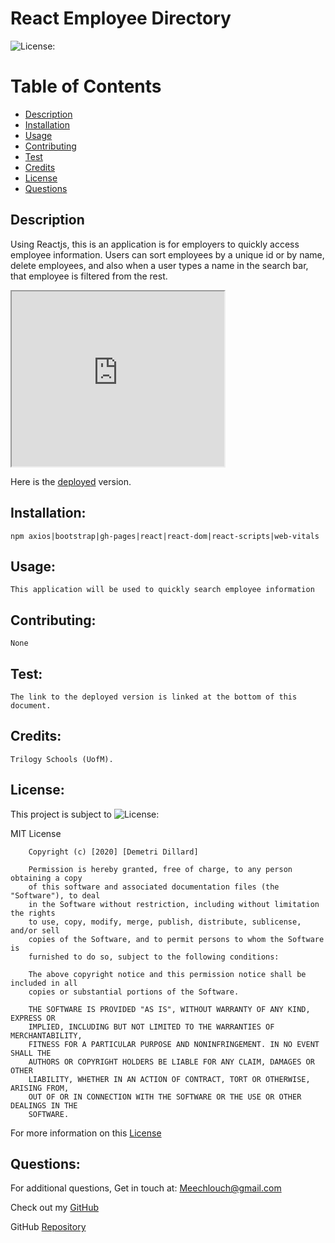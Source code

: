 # React Employee Directory

![License:](https://img.shields.io/badge/Demetri%20Dillard-MIT-brightgreen)

# Table of Contents

- [Description](#description)
- [Installation](#installation)
- [Usage](#usage)
- [Contributing](#contributing)
- [Test](#test)
- [Credits](#credits)
- [License](#license)
- [Questions](#questions)

## Description

Using Reactjs, this is an application is for employers to quickly access employee information. Users can sort employees
by a unique id or by name, delete employees, and also when a user types a name in the search bar, that employee is
filtered from the rest.

  <iframe src="https://drive.google.com/file/d/1y8ocgWbmrbqKGujzJcuYaFuwABBq9erX/preview" width="340" height="280"></iframe>

Here is the [deployed](https://meechlouch.github.io/Employee_Directory/) version.

## Installation:

    npm axios|bootstrap|gh-pages|react|react-dom|react-scripts|web-vitals

## Usage:

    This application will be used to quickly search employee information

## Contributing:

    None

## Test:

    The link to the deployed version is linked at the bottom of this document.

## Credits:

    Trilogy Schools (UofM).

## License:

This project is subject to ![License:](https://img.shields.io/badge/License-MIT-red)

MIT License

        Copyright (c) [2020] [Demetri Dillard]

        Permission is hereby granted, free of charge, to any person obtaining a copy
        of this software and associated documentation files (the "Software"), to deal
        in the Software without restriction, including without limitation the rights
        to use, copy, modify, merge, publish, distribute, sublicense, and/or sell
        copies of the Software, and to permit persons to whom the Software is
        furnished to do so, subject to the following conditions:

        The above copyright notice and this permission notice shall be included in all
        copies or substantial portions of the Software.

        THE SOFTWARE IS PROVIDED "AS IS", WITHOUT WARRANTY OF ANY KIND, EXPRESS OR
        IMPLIED, INCLUDING BUT NOT LIMITED TO THE WARRANTIES OF MERCHANTABILITY,
        FITNESS FOR A PARTICULAR PURPOSE AND NONINFRINGEMENT. IN NO EVENT SHALL THE
        AUTHORS OR COPYRIGHT HOLDERS BE LIABLE FOR ANY CLAIM, DAMAGES OR OTHER
        LIABILITY, WHETHER IN AN ACTION OF CONTRACT, TORT OR OTHERWISE, ARISING FROM,
        OUT OF OR IN CONNECTION WITH THE SOFTWARE OR THE USE OR OTHER DEALINGS IN THE
        SOFTWARE.

For more information on this [License](https://choosealicense.com/licenses/mit/)

## Questions:

For additional questions, Get in touch at: Meechlouch@gmail.com

Check out my [GitHub](https://github.com/Meechlouch)

GitHub [Repository](https://github.com/Meechlouch/Employee_Directory)
